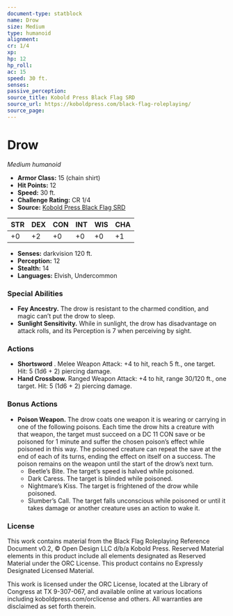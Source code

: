 ```yaml
---
document-type: statblock
name: Drow
size: Medium
type: humanoid
alignment: 
cr: 1/4
xp: 
hp: 12
hp_roll: 
ac: 15
speed: 30 ft.
senses: 
passive_perception: 
source_title: Kobold Press Black Flag SRD
source_url: https://koboldpress.com/black-flag-roleplaying/
source_page: 
---
```


# Drow

*Medium humanoid*

- **Armor Class:** 15 (chain shirt)
- **Hit Points:** 12
- **Speed:** 30 ft.
- **Challenge Rating:** CR 1/4
- **Source:** [Kobold Press Black Flag SRD](https://koboldpress.com/black-flag-roleplaying/)

| STR | DEX | CON | INT | WIS | CHA |
| --- | --- | --- | --- | --- | --- |
| +0 | +2 | +0 | +0 | +0 | +1 |

- **Senses:** darkvision 120 ft.
- **Perception:** 12
- **Stealth:** 14
- **Languages:** Elvish, Undercommon

### Special Abilities

- **Fey Ancestry.** The drow is resistant to the charmed condition, and magic can’t put the drow to sleep.
- **Sunlight Sensitivity.** While in sunlight, the drow has disadvantage on attack rolls, and its Perception is 7 when perceiving by sight.

### Actions

- **Shortsword** . Melee Weapon Attack: +4 to hit, reach 5 ft., one target. Hit: 5 (1d6 + 2) piercing damage.
- **Hand Crossbow.** Ranged Weapon Attack: +4 to hit, range 30/120 ft., one target. Hit: 5 (1d6 + 2) piercing damage.

### Bonus Actions

- **Poison Weapon.** The drow coats one weapon it is wearing or carrying in one of the following poisons. Each time the drow hits a creature with that weapon, the target must succeed on a DC 11 CON save or be poisoned for 1 minute and suffer the chosen poison’s effect while poisoned in this way. The poisoned creature can repeat the save at the end of each of its turns, ending the effect on itself on a success. The poison remains on the weapon until the start of the drow’s next turn.
	- Beetle’s Bite. The target’s speed is halved while poisoned.
	- Dark Caress. The target is blinded while poisoned.
	- Nightmare’s Kiss. The target is frightened of the drow while poisoned.
	- Slumber’s Call. The target falls unconscious while poisoned or until it takes damage or another creature uses an action to wake it.

### License

This work contains material from the Black Flag Roleplaying Reference Document v0.2, © Open Design LLC d/b/a Kobold Press. Reserved Material elements in this product include all elements designated as Reserved Material under the ORC License. This product contains no Expressly Designated Licensed Material.

This work is licensed under the ORC License, located at the Library of Congress at TX 9-307-067, and available online at various locations including koboldpress.com/orclicense and others. All warranties are disclaimed as set forth therein.
